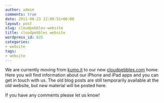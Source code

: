 ```yaml
---
author: admin
comments: true
date: 2011-08-23 12:09:51+00:00
layout: post
slug: cloudpebbles-website
title: cloudpebbles website
wordpress_id: 625
categories:
- website
tags:
- website
---
```


We are currently moving from [kumo.it](http://kumo.it) to our new [cloudpebbles.com](http://www.cloudpebbles.com) home. Here you will find information about our iPhone and iPad apps and you can get in touch with us. The old blog posts are still temporarily available at the old website, but new material will be posted here.

If you have any comments please let us know!
